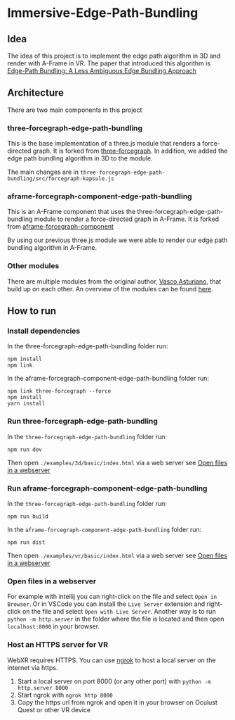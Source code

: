# Immersive-Edge-Path-Bundling

## Idea

The idea of this project is to implement the edge path algorithm in 3D and render with A-Frame in VR.
The paper that introduced this algorithm is [Edge-Path Bundling: A Less Ambiguous Edge Bundling Approach](https://arxiv.org/abs/2108.05467)


## Architecture

There are two main components in this project

### three-forcegraph-edge-path-bundling

This is the base implementation of a three.js module that renders a force-directed graph. It is forked from [three-forcegraph](https://github.com/vasturiano/three-forcegraph). 
In addition, we added the edge path bundling algorithm in 3D to the module.

The main changes are in 
`three-forcegraph-edge-path-bundling/src/forcegraph-kapsule.js`

### aframe-forcegraph-component-edge-path-bundling

This is an A-Frame component that uses the three-forcegraph-edge-path-bundling module to render a force-directed graph in A-Frame. It is forked from [aframe-forcegraph-component](https://github.com/vasturiano/aframe-forcegraph-component)

By using our previous three.js module we were able to render our edge path bundling algorithm in A-Frame.

### Other modules

There are multiple modules from the original author, [Vasco Asturiano](https://github.com/vasturiano), that build up on each other.
An overview of the modules can be found [here](https://vasturiano.github.io/react-force-graph/example/forcegraph-dependencies/).

## How to run 


### Install dependencies

In the three-forcegraph-edge-path-bundling folder run:

```
npm install
npm link
```

In the aframe-forcegraph-component-edge-path-bundling folder run:

```
npm link three-forcegraph --force
npm install
yarn install
```

### Run three-forcegraph-edge-path-bundling

In the `three-forcegraph-edge-path-bundling` folder run:

```
npm run dev
```

Then open `./examples/3d/basic/index.html` via a web server see [Open files in a webserver](#open-files-in-a-webserver)

### Run aframe-forcegraph-component-edge-path-bundling

In the `three-forcegraph-edge-path-bundling` folder run:

```
npm run build
```

In the `aframe-forcegraph-component-edge-path-bundling` folder run:

```
npm run dist
```

Then open `./examples/vr/basic/index.html` via a web server see [Open files in a webserver](#open-files-in-a-webserver)


### Open files in a webserver
For example with intellij you can right-click on the file and select `Open in Browser`. Or in VSCode you can install the `Live Server` extension and right-click on the file and select `Open with Live Server`.
Another way is to run `python -m http.server` in the folder where the file is located and then open `localhost:8000` in your browser.

### Host an HTTPS server for VR
WebXR requires HTTPS. You can use [ngrok](https://ngrok.com/) to host a local server on the internet via https. 

1. Start a local server on port 8000 (or any other port) with `python -m http.server 8000`
2. Start ngrok with `ngrok http 8000`
3. Copy the https url from ngrok and open it in your browser on Oculust Quest or other VR device


